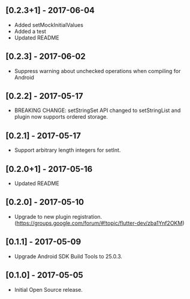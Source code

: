 ## [0.2.3+1] - 2017-06-04

* Added setMockInitialValues
* Added a test
* Updated README

## [0.2.3] - 2017-06-02

* Suppress warning about unchecked operations when compiling for Android

## [0.2.2] - 2017-05-17

* BREAKING CHANGE: setStringSet API changed to setStringList and plugin now supports
  ordered storage.

## [0.2.1] - 2017-05-17

* Support arbitrary length integers for setInt.

## [0.2.0+1] - 2017-05-16

* Updated README

## [0.2.0] - 2017-05-10

* Upgrade to new plugin registration. (https://groups.google.com/forum/#!topic/flutter-dev/zba1Ynf2OKM)

## [0.1.1] - 2017-05-09

* Upgrade Android SDK Build Tools to 25.0.3.

## [0.1.0] - 2017-05-05

* Initial Open Source release.
